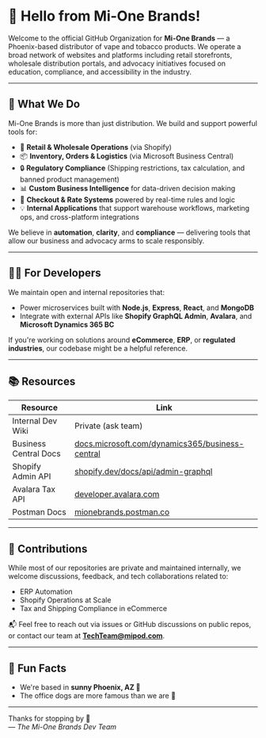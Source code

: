 # 👋 Hello from Mi-One Brands!

Welcome to the official GitHub Organization for **Mi-One Brands** — a Phoenix-based distributor of vape and tobacco products. We operate a broad network of websites and platforms including retail storefronts, wholesale distribution portals, and advocacy initiatives focused on education, compliance, and accessibility in the industry.

---

## 🚀 What We Do

Mi-One Brands is more than just distribution. We build and support powerful tools for:

- 🛒 **Retail & Wholesale Operations** (via Shopify)
- 📦 **Inventory, Orders & Logistics** (via Microsoft Business Central)
- 🔒 **Regulatory Compliance** (Shipping restrictions, tax calculation, and banned product management)
- 📊 **Custom Business Intelligence** for data-driven decision making
- 🧾 **Checkout & Rate Systems** powered by real-time rules and logic
- 💡 **Internal Applications** that support warehouse workflows, marketing ops, and cross-platform integrations

We believe in **automation**, **clarity**, and **compliance** — delivering tools that allow our business and advocacy arms to scale responsibly.

---

## 👩‍💻 For Developers

We maintain open and internal repositories that:

- Power microservices built with **Node.js**, **Express**, **React**, and **MongoDB**
- Integrate with external APIs like **Shopify GraphQL Admin**, **Avalara**, and **Microsoft Dynamics 365 BC**

If you're working on solutions around **eCommerce**, **ERP**, or **regulated industries**, our codebase might be a helpful reference.

---

## 📚 Resources

| Resource              | Link                                                                 |
|-----------------------|----------------------------------------------------------------------|
| Internal Dev Wiki     | Private (ask team)                                                   |
| Business Central Docs | [docs.microsoft.com/dynamics365/business-central](https://docs.microsoft.com/dynamics365/business-central/) |
| Shopify Admin API     | [shopify.dev/docs/api/admin-graphql](https://shopify.dev/docs/api/admin-graphql) |
| Avalara Tax API       | [developer.avalara.com](https://developer.avalara.com)               |
| Postman Docs       | [mionebrands.postman.co](https://mionebrands.postman.co/workspace/4815dbfb-ee4d-47c7-b404-830365d8c523)               |



---

## 🤝 Contributions

While most of our repositories are private and maintained internally, we welcome discussions, feedback, and tech collaborations related to:

- ERP Automation
- Shopify Operations at Scale
- Tax and Shipping Compliance in eCommerce

📬 Feel free to reach out via issues or GitHub discussions on public repos, or contact our team at **TechTeam@mipod.com**.

---

## 🍿 Fun Facts

- We're based in **sunny Phoenix, AZ 🌵**
- The office dogs are more famous than we are 🐶

---

Thanks for stopping by 👋  
— _The Mi-One Brands Dev Team_
